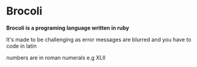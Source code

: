 # Brocoli

**Brocoli is a programing language written in ruby**

It's made to be challenging as error messages are blurred and you have to code in latin

numbers are in roman numerals e.g XLII
